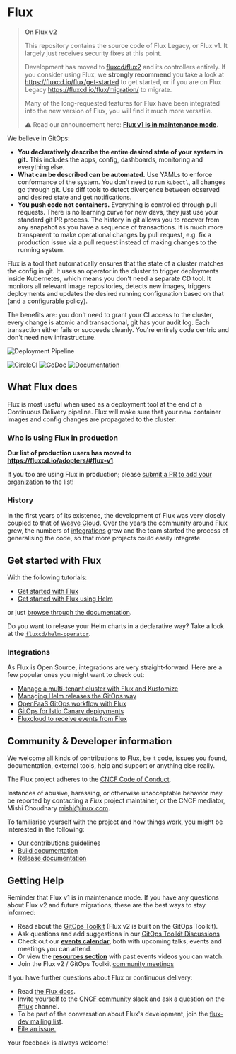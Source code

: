 # Flux

> **On Flux v2**
>
> This repository contains the source code of Flux Legacy, or Flux v1. It largely
> just receives security fixes at this point.
>
> Development has moved to [fluxcd/flux2](https://github.com/fluxcd/flux2) and its
> controllers entirely. If you consider using Flux, we **strongly recommend** you
> take a look at <https://fluxcd.io/flux/get-started> to get started, or if you are
> on Flux Legacy <https://fluxcd.io/flux/migration/> to migrate.
>
> Many of the long-requested features for Flux have been integrated into the new
> version of Flux, you will find it much more versatile.
>
> :warning: Read our announcement here:
> **[Flux v1 is in maintenance mode](https://github.com/fluxcd/flux/issues/3320)**.

We believe in GitOps:

- **You declaratively describe the entire desired state of your
  system in git.** This includes the apps, config, dashboards,
  monitoring and everything else.
- **What can be described can be automated.** Use YAMLs to enforce
  conformance of the system. You don't need to run `kubectl`, all changes go
  through git. Use diff tools to detect divergence between observed and
  desired state and get notifications.
- **You push code not containers.** Everything is controlled through
  pull requests. There is no learning curve for new devs, they just use
  your standard git PR process. The history in git allows you to recover
  from any snapshot as you have a sequence of transactions. It is much
  more transparent to make operational changes by pull request, e.g.
  fix a production issue via a pull request instead of making changes to
  the running system.

Flux is a tool that automatically ensures that the state of a cluster
matches the config in git. It uses an operator in the cluster to trigger
deployments inside Kubernetes, which means you don't need a separate CD tool.
It monitors all relevant image repositories, detects new images, triggers
deployments and updates the desired running configuration based on that
(and a configurable policy).

The benefits are: you don't need to grant your CI access to the cluster, every
change is atomic and transactional, git has your audit log. Each transaction
either fails or succeeds cleanly. You're entirely code centric and don't need
new infrastructure.

![Deployment Pipeline](docs/_files/flux-cd-diagram.png)

[![CircleCI](https://circleci.com/gh/fluxcd/flux.svg?style=svg)](https://circleci.com/gh/fluxcd/flux)
[![GoDoc](https://godoc.org/github.com/fluxcd/flux?status.svg)](https://godoc.org/github.com/fluxcd/flux)
[![Documentation](https://img.shields.io/badge/latest-documentation-informational)](https://fluxcd.io/legacy/flux/)

## What Flux does

Flux is most useful when used as a deployment tool at the end of a
Continuous Delivery pipeline. Flux will make sure that your new
container images and config changes are propagated to the cluster.

### Who is using Flux in production

**Our list of production users has moved to <https://fluxcd.io/adopters/#flux-v1>**.

If you too are using Flux in production; please [submit a PR to add your organization](https://github.com/fluxcd/website/tree/main/adopters#readme) to the list!

### History

In the first years of its existence, the development of Flux was very
closely coupled to that of [Weave
Cloud](https://www.weave.works/product/cloud/). Over the years the community
around Flux grew, the numbers of [integrations](#integrations) grew and
the team started the process of generalising the code, so that more projects
could easily integrate.

## Get started with Flux

With the following tutorials:

- [Get started with Flux](https://fluxcd.io/legacy/flux/tutorials/get-started/)
- [Get started with Flux using Helm](https://fluxcd.io/legacy/flux/tutorials/get-started-helm/)

or just [browse through the documentation](https://fluxcd.io/legacy/flux/).

Do you want to release your Helm charts in a declarative way?
Take a look at the [`fluxcd/helm-operator`](https://github.com/fluxcd/helm-operator).

### Integrations

As Flux is Open Source, integrations are very straight-forward. Here are
a few popular ones you might want to check out:

- [Manage a multi-tenant cluster with Flux and Kustomize](https://github.com/fluxcd/multi-tenancy)
- [Managing Helm releases the GitOps way](https://github.com/fluxcd/helm-operator-get-started)
- [OpenFaaS GitOps workflow with Flux](https://github.com/stefanprodan/openfaas-flux)
- [GitOps for Istio Canary deployments](https://github.com/stefanprodan/gitops-istio)
- [Fluxcloud to receive events from Flux](https://github.com/topfreegames/fluxcloud)

## Community & Developer information

We welcome all kinds of contributions to Flux, be it code, issues you found,
documentation, external tools, help and support or anything else really.

The Flux project adheres to the [CNCF Code of
Conduct](https://github.com/cncf/foundation/blob/master/code-of-conduct.md).

Instances of abusive, harassing, or otherwise unacceptable behavior
may be reported by contacting a _Flux_ project maintainer, or the CNCF
mediator, Mishi Choudhary <mishi@linux.com>.

To familiarise yourself with the project and how things work, you might
be interested in the following:

- [Our contributions guidelines](CONTRIBUTING.md)
- [Build documentation](https://fluxcd.io/legacy/flux/contributing/building/)
- [Release documentation](internal/docs/releasing.md)

## <a name="help"></a>Getting Help

Reminder that Flux v1 is in maintenance mode. If you have any questions about Flux v2 and future migrations, these are the best ways to stay informed:

- Read about the [GitOps Toolkit](https://toolkit.fluxcd.io/) (Flux v2 is built on the GitOps Toolkit).
- Ask questions and add suggestions in our [GitOps Toolkit Discussions](https://github.com/fluxcd/toolkit/discussions)
- Check out our **[events calendar](https://fluxcd.io/#calendar)**, both with upcoming talks, events and meetings you can attend.
- Or view the **[resources section](https://fluxcd.io/resources)** with past events videos you can watch.
- Join the Flux v2 / GitOps Toolkit [community meetings](https://fluxcd.io/community/#meetings)

If you have further questions about Flux or continuous delivery:

- Read [the Flux docs](https://fluxcd.io/legacy/flux/).
- Invite yourself to the <a href="https://slack.cncf.io" target="_blank">CNCF community</a>
  slack and ask a question on the [#flux](https://cloud-native.slack.com/messages/flux/)
  channel.
- To be part of the conversation about Flux's development, join the
  [flux-dev mailing list](https://lists.cncf.io/g/cncf-flux-dev).
- [File an issue.](https://github.com/fluxcd/flux/issues/new/choose)

Your feedback is always welcome!
